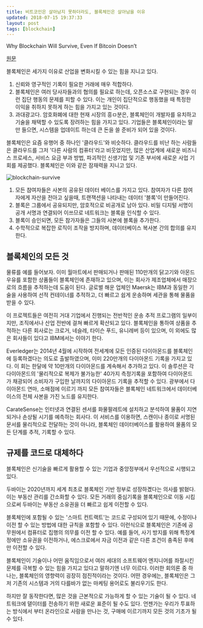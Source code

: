```yaml
---
title: 비트코인은 살아남지 못하더라도, 블록체인은 살아남을 이유
updated: 2018-07-15 19:37:33
layout: post
tags: [blockchain]
---
```


Why Blockchain Will Survive, Even If Bitcoin Doesn’t

[원문](https://www.wsj.com/articles/why-blockchain-will-survive-even-if-bitcoin-doesnt-1520769600)

블록체인은 세가지 이유로 산업을 변화시킬 수 있는 힘을 지니고 있다.

1. 신뢰와 영구적인 기록이 필요한 거래에 매우 적합하다.
2. 블록체인은 여러 당사자들과의 협의를 필요로 하는데, 오픈소스로 구현되는 경우 이런 집단 행동의 문제를 피할 수 있다. 이는 개인이 집단적으로 행동했을 때 특정한 이익을 취하지 못하게 하는 힘을 가지고 있는 것이다.
3. 과대광고다. 암호화폐에 대한 현재 시장의 흥ㅁ분은, 블록체인이 개발자를 유치하고 기술을 채택할 수 있도록 장려하는 힘을 가지고 있다. 기업들은 블록체인이라는 말만 들으면, 시스템을 업데이트 하는데 큰 돈을 쓸 준비가 되어 있을 것이다.

블록체인은 요즘 유행어 중 하나인 '클라우드'와 비슷하다. 클라우드를 비난 하는 사람들은 클라우드를 그저 '다른 사람의 컴퓨터'라고 비웃었지만, 많은 산업계에 새로운 비즈니스 프로세스, 서비스 요금 부과 방법, 파괴적인 신생기업 및 기존 부서에 새로운 사업 기회를 제공했다. 블록체인은 이와 같은 잠재력을 지니고 있다.

![blockchain-survive](/images/2018/07/blockchain-survive.png)

1. 모든 참여자들은 사본의 공유된 데이터 베이스를 가지고 있다. 참여자가 다른 참여자에게 자산을 전아고 싶을때, 트랜잭션을 나타내는 데이터 '블록'이 만들어진다.
2. 블록은 그룹에서 공유되지만, 암호적으로 비공개로 남아 있다. 비밀 디지털 서명이 공개 서명과 연결되어 이쓰므로 네트워크는 블록을 인식할 수 있다.
3. 블록이 승인되면, 모든 참가자들은 그들의 사본에 블록을 추가한다.
4. 수학적으로 복잡한 로직이 조작을 방지하며, 데이터베이스 복사본 간의 합의를 유지한다.

## 블록체인의 모든 것

물류를 예를 들어보자. 이미 월마트에서 판매되거나 판매된 110만개의 닭고기와 아몬드 우유를 포함한 상품들이 블록체인에 존재하고 있으며, 이는 회사가 제조업체에서 매장으로의 흐름을 추적하는데 도움이 된다. 글로벌 해운 업체인 Maersk는 IBM과 동일한 기술을 사용하여 선적 컨테이너를 추적하고, 더 빠르고 쉽게 운송하며 세관을 통해 물품을 받을 수 있다.

이 프로젝트들은 여전히 거대 기업에서 진행되는 전반적인 운송 추적 프로그램의 일부이지만, 조직에서나 산업 전반에 걸쳐 빠르게 확산되고 있다. 블록체인을 통하여 상품을 추적하는 다른 회사로는 크로거, 네슬레, 타이슨 푸드, 유니레버 등이 있으며, 이 외에도 많은 회사들이 있다고 IBM에서는 이야기 한다.

Everledger는 2014년 4월에 시작하여 전세계에 모든 인증된 다이아몬드를 블록체인에 등록하겠다는 의도로 출발하였으며, 이미 220만개의 다이아몬드 기록을 가지고 있다. 이 회는 한달에 약 10만개의 다이아몬드를 계속해서 추가하고 있다. 이 솔루션은 각 다이아몬드의 '물리적으로 복제가 불가능한' 40가지 측정기록을 포함하여 다이아몬드가 채광되어 소비자가 구입한 날까지의 다이아몬드 기록을 추적할 수 있다. 광부에서 다이아몬드 연마, 소매점에 이르기 까지 모든 참여자들은 블록체인 네트워크에서 데이터베이스의 전체 사본을 가진 노드를 유지한다.

CarateSense는 인터넷과 연결된 센서를 화물팔레트에 설치하고 분석하여 물품이 지연되거나 손상될 시기를 예측하는 회사다. 이 서비스를 이용하면, 스캔이나 종이로 서명된 문서를 물리적으로 전달하는 것이 아니라, 블록체인 데이터베이스를 활용하여 물품의 모든 단계를 추적, 기록할 수 있다. 

## 규제를 코드로 대체하다

블록체인은 신기술을 빠르게 활용할 수 있는 기업과 중앙정부에서 우선적으로 시행되고 있다. 

두바이는 2020년까지 세계 최초로 블록체인 기반 정부로 성장하곘다는 의사를 밝혔다. 이는 부동산 관리를 간소화할 수 있다. 모든 거래의 중심기록을 블록체인으로 이동 시킴으로써 두바이는 부동산 소유권을 더 빠르고 쉽게 이전할 수 있다.

블록체인에 포함될 수 있는 '스마트 컨트랙트'는 코드로 구성되어 있기 때문에, 수정이나 이전 할 수 있는 방법에 대한 규칙을 포함할 수 있다. 이런식으로 블록체인은 기존에 공무원에서 컴퓨터로 집행의 의무를 이전 할 수 있다. 예를 들어, 사기 방지를 위해 특정계정에만 소유권을 이전하거나, 에스크로에서 자금 이전과 같은 다른 조건이 충족된 후에만 이전할 수 있다.

블록체인이 기술이나 어떤 움직임으로서 여러 세대의 소프트웨어 엔지니어를 좌절시킨 문제를 극복할 수 있는 힘을 가지고 있다고 말하기엔 너무 이르다. 이러한 회의론 중 하나는, 블록체인의 영향력이 굉장히 점진적이라는 것이다. 어떤 경우에는, 블록체인은 그저 기존의 시스템과 거의 다를바가 없는 마케팅 용어로도 불리우기도 한다.

하지만 잘 동작한다면, 많은 것을 근본적으로 가능하게 할 수 있는 기술이 될 수 있다. 네트워크에 뎉이터를 전송하기 위한 새로운 표준이 될 수도 있다. 언젠가는 우리가 투표하는 방식에서 부터 온라인으로 사람을 만나는 것, 구매에 이르기까지 모든 것의 기초가 될 수 있다.